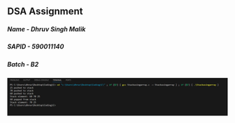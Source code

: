 ## DSA Assignment
##### Name - Dhruv Singh Malik

##### SAPID - 590011140

##### Batch - B2


![](./Stackusingarray.png)
